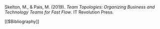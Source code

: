 Skelton, M., & Pais, M. (2019). _Team Topologies: Organizing Business and Technology Teams for Fast Flow_. IT Revolution Press.

[[$Bibliography]]
